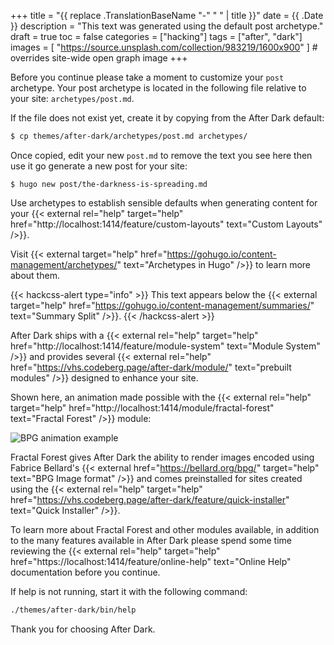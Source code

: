 +++
title = "{{ replace .TranslationBaseName "-" " " | title }}"
date = {{ .Date }}
description = "This text was generated using the default post archetype."
draft = true
toc = false
categories = ["hacking"]
tags = ["after", "dark"]
images = [
  "https://source.unsplash.com/collection/983219/1600x900"
] # overrides site-wide open graph image
+++

Before you continue please take a moment to customize your `post` archetype. Your post archetype is located in the following file relative to your site: `archetypes/post.md`.

If the file does not exist yet, create it by copying from the After Dark default:

```sh
$ cp themes/after-dark/archetypes/post.md archetypes/
```

Once copied, edit your new `post.md` to remove the text you see here then use it go generate a new post for your site:

```
$ hugo new post/the-darkness-is-spreading.md
```

Use archetypes to establish sensible defaults when generating content for your {{< external rel="help" target="help" href="http://localhost:1414/feature/custom-layouts" text="Custom Layouts" />}}.

Visit {{< external target="help" href="https://gohugo.io/content-management/archetypes/" text="Archetypes in Hugo" />}} to learn more about them.

<!--more-->

{{< hackcss-alert type="info" >}}
This text appears below the {{< external target="help" href="https://gohugo.io/content-management/summaries/" text="Summary Split" />}}.
{{< /hackcss-alert >}}

After Dark ships with a {{< external rel="help" target="help" href="http://localhost:1414/feature/module-system" text="Module System" />}} and provides several {{< external rel="help" href="https://vhs.codeberg.page/after-dark/module/" text="prebuilt modules" />}} designed to enhance your site.

Shown here, an animation made possible with the {{< external rel="help" target="help" href="http://localhost:1414/module/fractal-forest" text="Fractal Forest" />}} module:

![BPG animation example](/bpg/cinemagraph-6.bpg)

Fractal Forest gives After Dark the ability to render images encoded using Fabrice Bellard's {{< external href="https://bellard.org/bpg/" target="help" text="BPG Image format" />}} and comes preinstalled for sites created using the {{< external rel="help" target="help" href="https://vhs.codeberg.page/after-dark/feature/quick-installer" text="Quick Installer" />}}.

To learn more about Fractal Forest and other modules available, in addition to the many features available in After Dark please spend some time reviewing the {{< external rel="help" target="help" href="https://localhost:1414/feature/online-help" text="Online Help" documentation before you continue.

If help is not running, start it with the following command:

```sh
./themes/after-dark/bin/help
```

Thank you for choosing After Dark.
